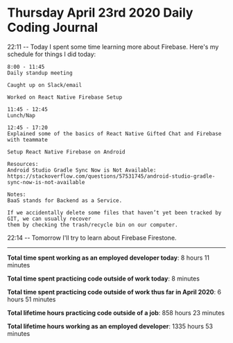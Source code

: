 # Thursday April 23rd 2020 Daily Coding Journal

22:11 -- Today I spent some time learning more about Firebase. Here's my schedule for things I did today:
```
8:00 - 11:45
Daily standup meeting

Caught up on Slack/email

Worked on React Native Firebase Setup

11:45 - 12:45
Lunch/Nap

12:45 - 17:20
Explained some of the basics of React Native Gifted Chat and Firebase with teammate

Setup React Native Firebase on Android

Resources:
Android Studio Gradle Sync Now is Not Available: 
https://stackoverflow.com/questions/57531745/android-studio-gradle-sync-now-is-not-available

Notes:
BaaS stands for Backend as a Service.

If we accidentally delete some files that haven’t yet been tracked by GIT, we can usually recover 
them by checking the trash/recycle bin on our computer.
```
22:14 -- Tomorrow I'll try to learn about Firebase Firestone.
___
**Total time spent working as an employed developer today**: 8 hours 11 minutes

**Total time spent practicing code outside of work today**: 8 minutes

**Total time spent practicing code outside of work thus far in April 2020**: 6 hours 51 minutes

**Total lifetime hours practicing code outside of a job**: 858 hours 23 minutes

**Total lifetime hours working as an employed developer**: 1335 hours 53 minutes